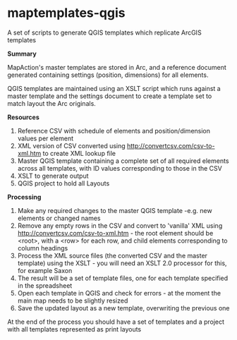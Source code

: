 # maptemplates-qgis
A set of scripts to generate QGIS templates which replicate ArcGIS templates

**Summary**

MapAction's master templates are stored in Arc, and a reference document generated containing settings (position, dimensions) for all elements.

QGIS templates are maintained using an XSLT script which runs against a master template and the settings document to create a template set to match layout the Arc originals.

**Resources**
1. Reference CSV with schedule of elements and position/dimension values per element
2. XML version of CSV converted using http://convertcsv.com/csv-to-xml.htm to create XML lookup file
3. Master QGIS template containing a complete set of all required elements across all templates, with ID values corresponding to those in the CSV
4. XSLT to generate output
5. QGIS project to hold all Layouts

**Processing**
1. Make any required changes to the master QGIS template -e.g. new elements or changed names
2. Remove any empty rows in the CSV and convert to 'vanilla' XML using http://convertcsv.com/csv-to-xml.htm - the root element should be &lt;root&gt;, with a &lt;row&gt; for each row, and child elements corresponding to column headings
3. Process the XML source files (the converted CSV and the master template) using the XSLT - you will need an XSLT 2.0 processor for this, for example Saxon
4. The result will be a set of template files, one for each template specified in the spreadsheet
5. Open each template in QGIS and check for errors - at the moment the main map needs to be slightly resized
6. Save the updated layout as a new template, overwriting the previous one
  
At the end of the process you should have a set of templates and a project with all templates represented as print layouts
